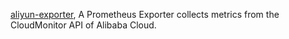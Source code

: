 [aliyun-exporter](https://github.com/aylei/aliyun-exporter), A Prometheus Exporter collects metrics from the CloudMonitor API of Alibaba Cloud.